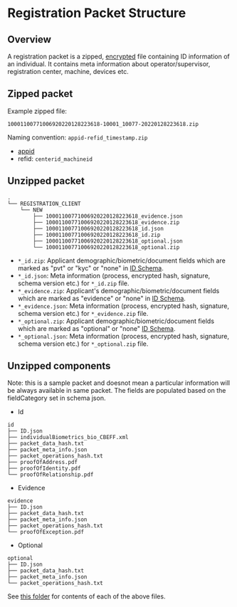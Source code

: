 # Registration Packet Structure

## Overview
A registration packet is a zipped, [encrypted](data-protection.md#registration-data-flow) file containing ID information of an individual. It contains meta information about operator/supervisor, registration center, machine, devices etc.  

## Zipped packet
Example zipped file:

`10001100771006920220128223618-10001_10077-20220128223618.zip`

Naming convention: `appid-refid_timestamp.zip` 
* [appid](identifiers.md#rid-appid)
* refid: `centerid_machineid`

## Unzipped packet
```
.
└── REGISTRATION_CLIENT
    └── NEW
        ├── 10001100771006920220128223618_evidence.json
        ├── 10001100771006920220128223618_evidence.zip
        ├── 10001100771006920220128223618_id.json
        ├── 10001100771006920220128223618_id.zip
        ├── 10001100771006920220128223618_optional.json
        └── 10001100771006920220128223618_optional.zip
```
* `*_id.zip`: Applicant demographic/biometric/document fields which are marked as "pvt" or "kyc" or "none" in [ID Schema](id-schema.md).
* `*_id.json`: Meta information (process, encrypted hash, signature, schema version etc.) for `*_id.zip` file.
* `*_evidence.zip`: Applicant's demographic/biometric/document fields which are marked as "evidence" or "none" in [ID Schema](id-schema.md).
* `*_evidence.json`: Meta information (process, encrypted hash, signature, schema version etc.) for `*_evidence.zip` file.
* `*_optional.zip`: Applicant demographic/biometric/document fields which are marked as "optional" or "none" [ID Schema](id-schema.md).
* `*_optional.json`: Meta information (process, encrypted hash, signature, schema version etc.) for `*_optional.zip` file.

## Unzipped components
Note: this is a sample packet and doesnot mean a particular information will be always available in same packet. The fields are populated based on the fieldCategory set in schema json.
* Id 
```
id
├── ID.json
├── individualBiometrics_bio_CBEFF.xml
├── packet_data_hash.txt
├── packet_meta_info.json
├── packet_operations_hash.txt
├── proofOfAddress.pdf
├── proofOfIdentity.pdf
└── proofOfRelationship.pdf
```
* Evidence
```
evidence
├── ID.json
├── packet_data_hash.txt
├── packet_meta_info.json
├── packet_operations_hash.txt
└── proofOfException.pdf
```
* Optional
```
optional
├── ID.json
├── packet_data_hash.txt
├── packet_meta_info.json
└── packet_operations_hash.txt
```

See [this folder](https://github.com/mosip/documentation/tree/1.2.0/docs/_files/packet-structure) for contents of each of the above files.

